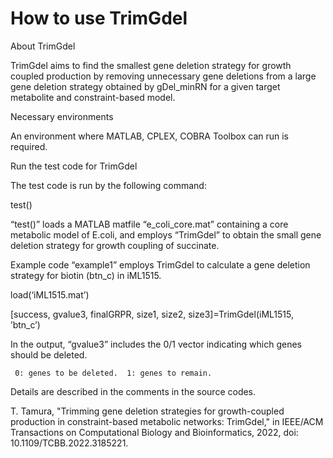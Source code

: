 # How to use TrimGdel

About TrimGdel

TrimGdel aims to find the smallest gene deletion strategy for growth coupled production by removing unnecessary gene deletions from a large gene deletion strategy obtained by gDel_minRN for a given target metabolite and constraint-based model.


Necessary environments

An environment where MATLAB, CPLEX, COBRA Toolbox can run is required.


Run the test code for TrimGdel

The test code is run by the following command:

   test()

“test()” loads a MATLAB matfile “e_coli_core.mat” containing a core metabolic model of E.coli, and employs “TrimGdel” to obtain the small gene deletion strategy for growth coupling of succinate.


Example code
“example1” employs TrimGdel to calculate a gene deletion strategy for biotin (btn_c) in iML1515.

  load(‘iML1515.mat’)

  [success, gvalue3, finalGRPR, size1, size2, size3]=TrimGdel(iML1515, ’btn_c’)


In the output, “gvalue3” includes the 0/1 vector indicating which genes should be deleted.

     0: genes to be deleted.  1: genes to remain.


Details are described in the comments in the source codes.


T. Tamura, "Trimming gene deletion strategies for growth-coupled production in constraint-based metabolic networks: TrimGdel," in IEEE/ACM Transactions on Computational Biology and Bioinformatics, 2022, doi: 10.1109/TCBB.2022.3185221.
